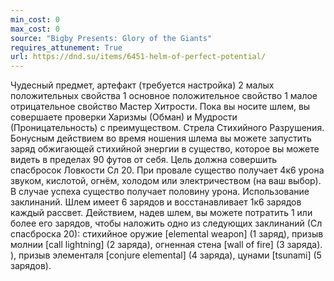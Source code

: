 ```yaml
---
min_cost: 0
max_cost: 0
source: "Bigby Presents: Glory of the Giants"
requires_attunement: True
url: https://dnd.su/items/6451-helm-of-perfect-potential/
---
```


Чудесный предмет, артефакт (требуется настройка)
2 малых положительных свойства
1 основное положительное свойство
1 малое отрицательное свойство
Мастер Хитрости. Пока вы носите шлем, вы совершаете проверки Харизмы (Обман) и Мудрости (Проницательность) с преимуществом.
Стрела Стихийного Разрушения. Бонусным действием во время ношения шлема вы можете запустить заряд обжигающей стихийной энергии в существо, которое вы можете видеть в пределах 90 футов от себя. Цель должна совершить спасбросок Ловкости Сл 20. При провале существо получает 4к6 урона звуком, кислотой, огнём, холодом или электричеством (на ваш выбор). В случае успеха существо получает половину урона.
Использование заклинаний. Шлем имеет 6 зарядов и восстанавливает 1к6 зарядов каждый рассвет. Действием, надев шлем, вы можете потратить 1 или более его зарядов, чтобы наложить одно из следующих заклинаний (Сл спасброска 20): стихийное оружие [elemental weapon] (1 заряд), призыв молнии [call lightning] (2 заряда), огненная стена [wall of fire] (3 заряда). ), призыв элементаля [conjure elemental] (4 заряда), цунами [tsunami] (5 зарядов).